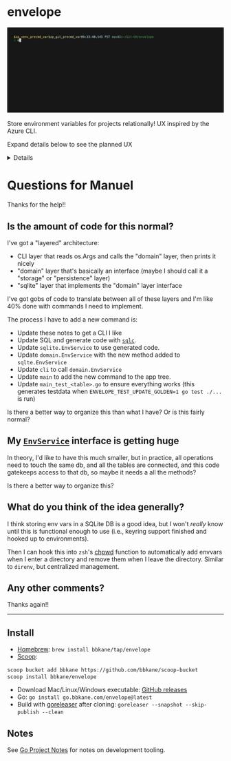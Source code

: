 # envelope

![./demo.gif](./demo.gif)

Store environment variables for projects relationally! UX inspired by the Azure CLI.

Expand details below to see the planned UX

<details>

Not all of these commands are implemented yet (`go run . -h outline` to see what is), but, in general, the UX will look like:

```bash
envelope
    --database ~/.config/envelope.db
    env
        create
            --name $PWD
            --comment "blah"
        delete
            --name $PWD
        list
        print-script
            --name $PWD
            --include-parent-dirs true # try to find an env in parent dirs
            --shell zsh
            --type export | unexport
        show --name $PWD  # Also shows all vars that will be exported
        update ...
        keyringref
            --env-name $PWD
            create
                --env-ref-name other_env_name
                --localvar-ref-name envvar_name
            delete ...
            list
                --env-name
            show
            update ...
        localvar
            --env-name
            create
                --name bob
                --value bob
            delete ...
            list
                --env-name
            show
            update ...
        localref
            --env-name $PWD
            create
                --env-ref-name other_env_name
                --localvar-ref-name envvar_name
            delete ...
            list
                --env-name
            show
            update ...
    keyring
        create --name azure_client_secret ... # prompt for value
        show --name
        update --name ...
        delete --name azure_client_secret
        list --print-values true
```

</details>

# Questions for Manuel

Thanks for the help!!

## Is the amount of code for this normal?

I've got a "layered" architecture:

- CLI layer that reads os.Args and calls the "domain" layer, then prints it nicely
- "domain" layer that's basically an interface (maybe I should call it a "storage" or "persistence" layer)
- "sqlite" layer that implements the "domain" layer interface

I've got gobs of code to translate between all of these layers and I'm like 40% done with commands I need to implement.

The process I have to add a new command is:

- Update these notes to get a CLI I like
- Update SQL and generate code with [`sqlc`](https://sqlc.dev/).
- Update `sqlite.EnvService` to use generated code.
- Update `domain.EnvService` with the new method added to `sqlte.EnvService`
- Update `cli` to call `domain.EnvService`
- Update `main` to add the new command to the app tree.
- Update `main_test_<table>.go` to ensure everything works (this generates testdata when `ENVELOPE_TEST_UPDATE_GOLDEN=1 go test ./...` is run)

Is there a better way to organize this than what I have? Or is this fairly normal?

## My [`EnvService`](./domain/env.go) interface is getting huge

In theory, I'd like to have this much smaller, but in practice, all operations need to touch the same db, and all the tables are connected, and this code gatekeeps access to that db, so maybe it needs a all the methods?

Is there a better way to organize this?

## What do you think of the idea generally?

I think storing env vars in a SQLite DB is a good idea, but I won't *really* know until this is functional enough to use (i.e., keyring support finished and hooked up to environments).

Then I can hook this into `zsh`'s [chpwd](https://stackoverflow.com/a/3964198/2958070) function to automatically add envvars when I enter a directory and remove them when I leave the directory. Similar to `direnv`, but centralized management.

## Any other comments?

Thanks again!!

---

## Install

- [Homebrew](https://brew.sh/): `brew install bbkane/tap/envelope`
- [Scoop](https://scoop.sh/):

```
scoop bucket add bbkane https://github.com/bbkane/scoop-bucket
scoop install bbkane/envelope
```

- Download Mac/Linux/Windows executable: [GitHub releases](https://github.com/bbkane/envelope/releases)
- Go: `go install go.bbkane.com/envelope@latest`
- Build with [goreleaser](https://goreleaser.com/) after cloning: `goreleaser --snapshot --skip-publish --clean`

## Notes

See [Go Project Notes](https://www.bbkane.com/blog/go-project-notes/) for notes on development tooling.
